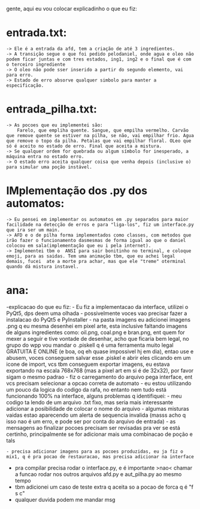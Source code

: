 gente, aqui eu vou colocar explicadinho o que eu fiz:
# entrada.txt:
    -> Ele é a entrada da afd, tem a criação de até 3 ingredientes.
    -> A transição segue o que foi pedido pelodaniel, onde agua e oleo não podem ficar juntas e com tres estados, ing1, ing2 e o final que é com o terceiro ingrediente
    -> O oleo não pode sser inserido a partir do segundo elemento, vai para erro.
    -> Estado de erro absorve qualquer simbolo para manter a especificação.
# entrada_pilha.txt:
    -> As pocoes que eu implementei são:
        Farelo, que empliha quente. Sangue, que empilha vermelho. Carvão que remove quente se estiver na pilha, se não, vai empilhar frio. Agua que remove o topo da pilha. Petalas que vai empilhar floral. OLeo que só é aceito no estado de erro. Final que aceita a mistura.
    -> Se qualquer ordem for quebrada ou algum símbolo for inesperado, a máquina entra no estado erro.
    -> O estado erro aceita qualquer coisa que venha depois (inclusive o) para simular uma poção instável.
# IMplementação dos .py dos automatos:
    -> Eu pensei em implementar os automatos em .py separados para maior facilidade na detecção de erros e para "liga-los", fiz um interface.py que ira ser um main.
    -> AFD e o de pilha forma implementados como classes, com metodos que irão fazer o funcionamento dasmesmas de forma igual ao que o daniel colocou em sala(implementação que eu i pela internet).
    -> Implementei tbm o  ANSI para sair bonitinho no terminal, e coloque emoji, para as saidas. Tem uma animação tbm, que eu achei legal demais, fucei  ate a morte pra achar, mas que ele "treme" oterminal quando dá mistura instavel.

# ana:
-explicacao do que eu fiz:
    - Eu fiz a implementacao da interface, utilizei o PyQt5, dps deem uma olhada
    - possivelmente voces vao precisar fazer a instalacao do PyQt5 e PyInstaller
    - na pasta imagens eu adicionei imagens .png q eu mesma desenhei em pixel arte, esta inclusive faltando imagens de alguns ingredientes como:  oil.png, coal.png e bran.png, ent quem for mexer a seguir e tive vontade de desenhar, acho que ficaria bem legal, no grupo do wpp vou mandar o .piskell q é uma ferramenta muito legal GRATUITA E ONLINE  (e boa, oq eh quase impossivel hj em dia), entao use e abusem, voces conseguem salvar esse .piskel e abrir eles clicando em um icone de import, vcs tbm conseguem exportar imagens, eu estava exportando na escala 768x768 (mas a pixel art em si é de 32x32), por favor sigam o mesmo padrao
    - fiz o carregamento do arquivo pega interface, ent vcs precisam selecionar a opcao correta de automato
    - eu estou utilizando um pouco da logica do codigo da rafa, no entanto nem tudo está funcionando 100% na interface, alguns problemas q identifiquei:
    - meu codigo ta lendo de um arquivo .txt fixo, mas seria mais interessante adicionar a posibilidade de colocar o nome do arquivo
    - algumas misturas vaidas estao aparecendo um alerta de sequencia invalida (masss acho q isso nao é um erro, e pode ser por conta do arquivo de entrada)
    - as mensagens ao finalizar pocoes precisam ser revisadas pra ver se está certinho, principalmente se for adicionar mais uma combinacao de poção e tals

    - precisa adicionar imagens para as pocoes produzidas, eu ja fiz o mix1, q é pra pocao de restauracao, mas precisa adicionar na interface

- pra compilar precisa rodar o interface.py, e é importante >nao< chamar a funcao rodar nos outros arquivos afd.py e aut_pilha.py  ao mesmo tempo
- tbm adicionei um caso de teste extra q aceita so a pocao de forca q é "f s c"
- qualquer duvida podem me mandar msg


